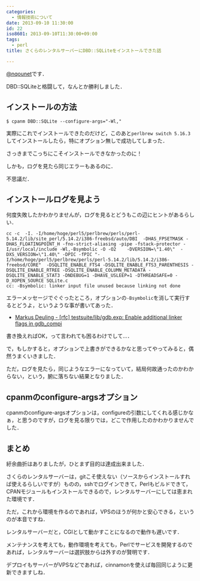 ```yaml
---
categories:
  - 情報技術について
date: 2013-09-10 11:30:00
id: 22
iso8601: 2013-09-10T11:30:00+09:00
tags:
  - perl
title: さくらのレンタルサーバーにDBD::SQLiteをインストールできた話

---
```


<p><a href="https://twitter.com/nqounet">@nqounet</a>です．</p>

<p>DBD::SQLiteと格闘して，なんとか勝利しました．</p>

<h2>インストールの方法</h2>

<pre><code>$ cpanm DBD::SQLite --configure-args="-Wl,"
</code></pre>

<p>実際にこれでインストールできたのだけど，このあと<code>perlbrew switch 5.16.3</code>してインストールしたら，特にオプション無しで成功してしまった．</p>

<p>さっきまでこっちにこそインストールできなかったのに！</p>

<p>しかも，ログを見たら同じエラーもあるのに．</p>

<p>不思議だ．</p>

<h2>インストールログを見よう</h2>

<p>何度失敗したかわかりませんが，ログを見るとどうもこの辺にヒントがあるらしい．</p>

<pre><code>cc -c  -I. -I/home/hoge/perl5/perlbrew/perls/perl-5.14.2/lib/site_perl/5.14.2/i386-freebsd/auto/DBI  -DHAS_FPSETMASK -DHAS_FLOATINGPOINT_H -fno-strict-aliasing -pipe -fstack-protector -I/usr/local/include -Wl,-Bsymbolic -O -O2    -DVERSION=\"1.40\"  -DXS_VERSION=\"1.40\" -DPIC -fPIC "-I/home/hoge/perl5/perlbrew/perls/perl-5.14.2/lib/5.14.2/i386-freebsd/CORE"  -DSQLITE_ENABLE_FTS4 -DSQLITE_ENABLE_FTS3_PARENTHESIS -DSQLITE_ENABLE_RTREE -DSQLITE_ENABLE_COLUMN_METADATA -DSQLITE_ENABLE_STAT3 -DNDEBUG=1 -DHAVE_USLEEP=1 -DTHREADSAFE=0 -D_XOPEN_SOURCE SQLite.c
cc: -Bsymbolic: linker input file unused because linking not done
</code></pre>

<p>エラーメッセージでぐぐったところ，オプションの<code>-Bsymbolic</code>を消して実行するとどうよ，というような事が書いてあった．</p>

<ul>
<li><a href="http://sourceware.org/ml/gdb-patches/2007-05/msg00271.html">Markus Deuling - [rfc] testsuite/lib/gdb.exp: Enable additional linker flags in gdb_compi</a></li>
</ul>

<p>書き換えればOK，って言われても困るわけでして…．</p>

<p>で，もしかすると，オプションで上書きができるかなと思ってやってみると，偶然うまくいきました．</p>

<p>ただ，ログを見たら，同じようなエラーになっていて，結局何故通ったのかわからない，という，腑に落ちない結果となりました．</p>

<h2>cpanmのconfigure-argsオプション</h2>

<p>cpanmのconfigure-argsオプションは，configureの引数にしてくれる感じかなぁ，と思うのですが，ログを見る限りでは，どこで作用したのかわかりませんでした．</p>

<h2>まとめ</h2>

<p>紆余曲折はありましたが，ひとまず目的は達成出来ました．</p>

<p>さくらのレンタルサーバーは，gitこそ使えない（ソースからインストールすれば使えるらしいですが）ものの，sshでログインできて，Perlもビルドできて，CPANモジュールもインストールできるので，レンタルサーバーにしては恵まれた環境です．</p>

<p>ただ，これから環境を作るのであれば，VPSのほうが何かと安心できる，というのが本音ですね．</p>

<p>レンタルサーバーだと，CGIとして動かすことになるので動作も遅いです．</p>

<p>メンテナンスを考えても，動作環境を考えても，Perlでサービスを開発するのであれば，レンタルサーバーは選択肢からは外すのが賢明です．</p>

<p>デプロイもサーバーがVPSなどであれば，cinnamonを使えば毎回同じように更新できますしね．</p>
    	
